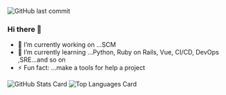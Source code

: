 ![GitHub last commit](https://img.shields.io/github/last-commit/naonao0001777/naonao0001777)
### Hi there 👋

<!--
**naonao0001777/naonao0001777** is a ✨ _special_ ✨ repository because its `README.md` (this file) appears on your GitHub profile.

Here are some ideas to get you started:
-->
- 🔭 I’m currently working on ...SCM
- 🌱 I’m currently learning ...Python, Ruby on Rails, Vue, CI/CD, DevOps ,SRE...and so on
- ⚡ Fun fact: ...make a tools for help a project

<!--
- � I’m looking to collaborate on ...
- 🤔 I’m looking for help with ...
- 💬 Ask me about ...
- 📫 How to reach me: ...
- 😄 Pronouns: ...
-->

![GitHub Stats Card](https://github-readme-stats.vercel.app/api?username=naonao0001777&show_icons=true)
![Top Languages Card](https://github-readme-stats.vercel.app/api/top-langs/?username=naonao0001777&hide=javascript)
<!--[![](https://raw.githubusercontent.com/naonao0001777/naonao0001777/main/profile-summary-card-output/github/1-repos-per-language.svg)](https://github.com/vn7n24fzkq/github-profile-summary-cards)-->
<!--![Top Langs](https://github-readme-stats.vercel.app/api/top-langs/?username=naonao0001777&layout=compact&hide=html)-->



